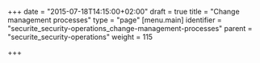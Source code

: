 +++
date = "2015-07-18T14:15:00+02:00"
draft = true
title = "Change management processes"
type = "page"
[menu.main]
identifier = "securite_security-operations_change-management-processes"
parent = "securite_security-operations"
weight = 115

+++
